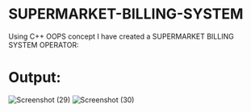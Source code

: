 # SUPERMARKET-BILLING-SYSTEM
Using C++ OOPS concept I have created a SUPERMARKET BILLING SYSTEM OPERATOR:
# Output:
![Screenshot (29)](https://user-images.githubusercontent.com/91774301/163679219-346ac1a5-640f-4149-99d4-97fc13f81d31.png)
![Screenshot (30)](https://user-images.githubusercontent.com/91774301/163679221-f5ecb82d-e33e-415d-9f33-530975f55301.png)
